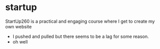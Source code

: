 # startup
StartUp260 is a practical and engaging course where I get to create my own website
- I pushed and pulled but there seems to be a lag for some reason.
- oh well
